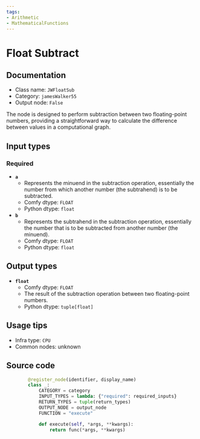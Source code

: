 ```yaml
---
tags:
- Arithmetic
- MathematicalFunctions
---
```


# Float Subtract
## Documentation
- Class name: `JWFloatSub`
- Category: `jamesWalker55`
- Output node: `False`

The node is designed to perform subtraction between two floating-point numbers, providing a straightforward way to calculate the difference between values in a computational graph.
## Input types
### Required
- **`a`**
    - Represents the minuend in the subtraction operation, essentially the number from which another number (the subtrahend) is to be subtracted.
    - Comfy dtype: `FLOAT`
    - Python dtype: `float`
- **`b`**
    - Represents the subtrahend in the subtraction operation, essentially the number that is to be subtracted from another number (the minuend).
    - Comfy dtype: `FLOAT`
    - Python dtype: `float`
## Output types
- **`float`**
    - Comfy dtype: `FLOAT`
    - The result of the subtraction operation between two floating-point numbers.
    - Python dtype: `tuple[float]`
## Usage tips
- Infra type: `CPU`
- Common nodes: unknown


## Source code
```python
        @register_node(identifier, display_name)
        class _:
            CATEGORY = category
            INPUT_TYPES = lambda: {"required": required_inputs}
            RETURN_TYPES = tuple(return_types)
            OUTPUT_NODE = output_node
            FUNCTION = "execute"

            def execute(self, *args, **kwargs):
                return func(*args, **kwargs)

```

